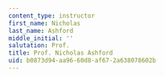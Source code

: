 ```yaml
---
content_type: instructor
first_name: Nicholas
last_name: Ashford
middle_initial: ''
salutation: Prof.
title: Prof. Nicholas Ashford
uid: b0873d94-aa96-60d8-af67-2a638078602b
---
```

